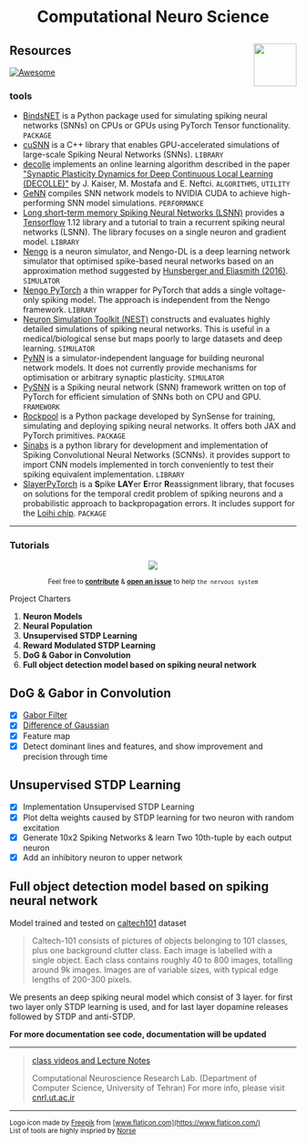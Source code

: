 <h1 align="center">Computational Neuro Science</h1>

## Resources <img align="right" src="./assets/README/logo.svg" width="75px" >
[![Awesome](https://cdn.rawgit.com/sindresorhus/awesome/d7305f38d29fed78fa85652e3a63e154dd8e8829/media/badge.svg)](https://github.com/sindresorhus/awesome)

### tools
* [BindsNET](https://github.com/BindsNET/bindsnet) is a Python package used for simulating spiking neural networks (SNNs) on CPUs or GPUs using PyTorch Tensor functionality. `PACKAGE`
* [cuSNN](https://github.com/tudelft/cuSNN) is a C++ library that enables GPU-accelerated simulations of large-scale Spiking Neural Networks (SNNs). `LIBRARY`
* [decolle](https://github.com/nmi-lab/decolle-public) implements an online learning algorithm described in the paper ["Synaptic Plasticity Dynamics for Deep Continuous Local Learning (DECOLLE)"](https://arxiv.org/abs/1811.10766) by J. Kaiser, M. Mostafa and E. Neftci. `ALGORITHMS`, `UTILITY`
* [GeNN](http://genn-team.github.io/genn/) compiles SNN network models to NVIDIA CUDA to achieve high-performing SNN model simulations. `PERFORMANCE`
* [Long short-term memory Spiking Neural Networks (LSNN)](https://github.com/IGITUGraz/LSNN-official) 
provides a [Tensorflow](https://www.tensorflow.org/) 1.12 library and a tutorial to train a recurrent spiking neural networks (LSNN). The library focuses on a single neuron and gradient model. `LIBRARY`
* [Nengo](https://www.nengo.ai/nengo-dl/introduction.html) is a neuron simulator, and Nengo-DL is a deep learning network simulator that optimised spike-based neural networks based on an approximation method suggested by [Hunsberger and Eliasmith (2016)](https://arxiv.org/abs/1611.05141). `SIMULATOR`
* [Nengo PyTorch](https://github.com/nengo/pytorch-spiking) a thin wrapper for PyTorch that adds a single voltage-only spiking model. The approach is independent from the Nengo framework. `LIBRARY`
* [Neuron Simulation Toolkit (NEST)](https://nest-simulator.org) constructs and evaluates highly detailed simulations of spiking neural networks. This is useful in a medical/biological sense but maps poorly to large datasets and deep learning. `SIMULATOR`
* [PyNN](http://neuralensemble.org/docs/PyNN/) is a simulator-independent language for building neuronal network models. It does not currently provide mechanisms for optimisation or arbitrary synaptic plasticity. `SIMULATOR`
* [PySNN](https://github.com/BasBuller/PySNN/) is a Spiking neural network (SNN) framework written on top of PyTorch for efficient simulation of SNNs both on CPU and GPU. `FRAMEWORK`
* [Rockpool](https://gitlab.com/aiCTX/rockpool) is a Python package developed by SynSense for training, simulating and deploying spiking neural networks. It offers both JAX and PyTorch primitives. `PACKAGE`
* [Sinabs](https://gitlab.com/synsense/sinabs) is a python library for development and implementation of Spiking Convolutional Neural Networks (SCNNs). it provides support to import CNN models implemented in torch conveniently to test their spiking equivalent implementation. `LIBRARY`
* [SlayerPyTorch](https://github.com/bamsumit/slayerPytorch) is a **S**pike **LAY**er **E**rror **R**eassignment library, that focuses on solutions for the temporal credit problem of spiking neurons and a probabilistic approach to backpropagation errors. It includes support for the [Loihi chip](https://en.wikichip.org/wiki/intel/loihi). `PACKAGE`


---
### Tutorials

<p align="center"><img src="./assets/README/contribution.png"  /></p>
<p align="center"><small>Feel free to <a href="https://github.com/amirHossein-Ebrahimi/ComputationalNeuroScience/blob/master/CONTRIBUTING.md"><b>contribute</b></a> & <a href="https://github.com/amirHossein-Ebrahimi/ComputationalNeuroScience/issues/new"><b>open an issue</b></a> to help <code>the nervous system</code></small></p>

Project Charters

1. **Neuron Models**
2. **Neural Population**
3. **Unsupervised STDP Learning**
4. **Reward Modulated STDP Learning**
5. **DoG & Gabor in Convolution**
6. **Full object detection model based on spiking neural network**

## DoG & Gabor in Convolution

- [x] [Gabor Filter](https://en.wikipedia.org/wiki/Gabor_filter)
- [x] [Difference of Gaussian](https://en.wikipedia.org/wiki/Difference_of_Gaussians)
- [x] Feature map
- [x] Detect dominant lines and features, and show improvement and precision through time

## Unsupervised STDP Learning

- [x] Implementation Unsupervised STDP Learning
- [x] Plot delta weights caused by STDP learning for two neuron with random excitation
- [x] Generate 10x2 Spiking Networks & learn Two 10th-tuple by each output neuron
- [x] Add an inhibitory neuron to upper network

## Full object detection model based on spiking neural network

Model trained and tested on [caltech101](https://www.tensorflow.org/datasets/catalog/caltech101) dataset

> Caltech-101 consists of pictures of objects belonging to 101 classes, plus one background clutter class. Each image is labelled with a single object. Each class contains roughly 40 to 800 images, totalling around 9k images. Images are of variable sizes, with typical edge lengths of 200-300 pixels.

We presents an deep spiking neural model which consist of 3 layer. for first two layer only STDP learning is used, and for last layer dopamine releases followed by STDP and anti-STDP.

**For more documentation see code, documentation will be updated**

---

> [class videos and Lecture Notes](https://t.me/CNRLab)
>
> Computational Neuroscience Research Lab. (Department of Computer Science, University of Tehran) For more info, please visit [cnrl.ut.ac.ir](https://cnrl.ut.ac.ir/)




---
<small>Logo icon made by [Freepik](https://www.flaticon.com/authors/freepik) from [www.flaticon.com](https://www.flaticon.com/)</small>  
<small>List of tools are highly inspried by [Norse](https://github.com/norse/norse)</small>
